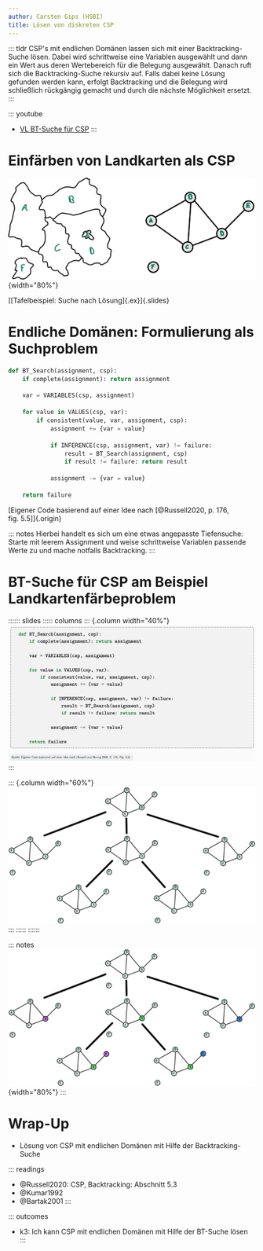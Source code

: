 ```yaml
---
author: Carsten Gips (HSBI)
title: Lösen von diskreten CSP
---
```


::: tldr
CSP's mit endlichen Domänen lassen sich mit einer Backtracking-Suche lösen. Dabei
wird schrittweise eine Variablen ausgewählt und dann ein Wert aus deren Wertebereich
für die Belegung ausgewählt. Danach ruft sich die Backtracking-Suche rekursiv auf.
Falls dabei keine Lösung gefunden werden kann, erfolgt Backtracking und die Belegung
wird schließlich rückgängig gemacht und durch die nächste Möglichkeit ersetzt.
:::

::: youtube
-   [VL BT-Suche für CSP](https://youtu.be/DIY7F2ycyqA)
:::

# Einfärben von Landkarten als CSP

![](images/map_graph.png){width="80%"}

[[Tafelbeispiel: Suche nach Lösung]{.ex}]{.slides}

# Endliche Domänen: Formulierung als Suchproblem

``` python
def BT_Search(assignment, csp):
    if complete(assignment): return assignment

    var = VARIABLES(csp, assignment)

    for value in VALUES(csp, var):
        if consistent(value, var, assignment, csp):
            assignment += {var = value}

            if INFERENCE(csp, assignment, var) != failure:
                result = BT_Search(assignment, csp)
                if result != failure: return result

            assignment -= {var = value}

    return failure
```

[Eigener Code basierend auf einer Idee nach [@Russell2020, p. 176,
fig. 5.5]]{.origin}

::: notes
Hierbei handelt es sich um eine etwas angepasste Tiefensuche: Starte mit leerem
Assignment und weise schrittweise Variablen passende Werte zu und mache notfalls
Backtracking.
:::

# BT-Suche für CSP am Beispiel Landkartenfärbeproblem

:::::: slides
::::: columns
::: {.column width="40%"}
![](images/bt_search.png)
:::

::: {.column width="60%"}
![](images/map_progress_empty.png)
:::
:::::
::::::

::: notes
![](images/map_progress.png){width="80%"}
:::

# Wrap-Up

-   Lösung von CSP mit endlichen Domänen mit Hilfe der Backtracking-Suche

::: readings
-   @Russell2020: CSP, Backtracking: Abschnitt 5.3
-   @Kumar1992
-   @Bartak2001
:::

::: outcomes
-   k3: Ich kann CSP mit endlichen Domänen mit Hilfe der BT-Suche lösen
:::
